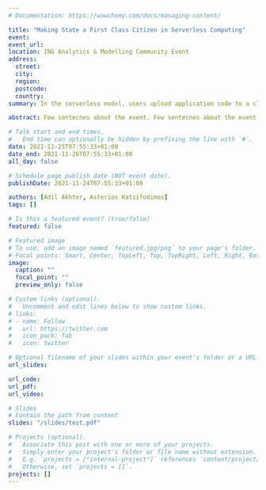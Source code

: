 ```yaml
---
# Documentation: https://wowchemy.com/docs/managing-content/

title: "Making State a First Class Citizen in Serverless Computing"
event:
event_url:
location: ING Analytics & Modelling Community Event
address:
  street:
  city:
  region:
  postcode:
  country:
summary: In the serverless model, users upload application code to a cloud platform and the cloud provider undertakes the deployment, execution and scaling of the application, relieving users from all operational aspects. Although very popular, current serverless offerings offer poor support for the management of local application state, the main reason being that managing state and keeping it consistent at large scale is very challenging. As a result, the serverless model is inadequate for executing stateful, latency-sensitive applications. In this talk we will present Rho, a high-level programming model for developing stateful functions and deploying them in the cloud. Our programming model allows functions to retain state as well as call other functions. In order to deploy stateful functions in a cloud infrastructure, we translate functions and their data exchanges into a stateful dataflow graph. We will then demonstrate that using existing open-source dataflow engines (Apache Flink, and others) as a runtime for stateful functions, we can deploy scalable and stateful services in the cloud with surprisingly low latency and high throughput.

abstract: Few sentecnes about the event. Few sentecnes about the event. Few sentecnes about the event. Few sentecnes about the event. Few sentecnes about the event.

# Talk start and end times.
#   End time can optionally be hidden by prefixing the line with `#`.
date: 2021-11-25T07:55:33+01:00
date_end: 2021-11-26T07:55:33+01:00
all_day: false

# Schedule page publish date (NOT event date).
publishDate: 2021-11-24T07:55:33+01:00

authors: [Adil Akhter, Asterios Katsifodimos]
tags: []

# Is this a featured event? (true/false)
featured: false

# Featured image
# To use, add an image named `featured.jpg/png` to your page's folder. 
# Focal points: Smart, Center, TopLeft, Top, TopRight, Left, Right, BottomLeft, Bottom, BottomRight.
image:
  caption: ""
  focal_point: ""
  preview_only: false

# Custom links (optional).
#   Uncomment and edit lines below to show custom links.
# links:
# - name: Follow
#   url: https://twitter.com
#   icon_pack: fab
#   icon: twitter

# Optional filename of your slides within your event's folder or a URL.
url_slides:

url_code:
url_pdf:
url_video:

# Slides
# Contain the path from content
slides: "/slides/test.pdf"

# Projects (optional).
#   Associate this post with one or more of your projects.
#   Simply enter your project's folder or file name without extension.
#   E.g. `projects = ["internal-project"]` references `content/project/deep-learning/index.md`.
#   Otherwise, set `projects = []`.
projects: []
---
```

